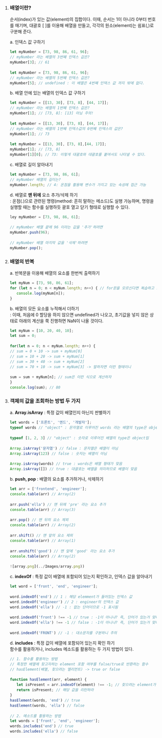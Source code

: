 1. ### **배열이란?** <p>
   순서(index)가 있는 값(element)의 집합이다. 이때, 순서는 1이 아니라 0부터 번호를 매기며, 대괄호 [ ]를 이용해 배열을 만들고, 각각의 원소(element)는 쉼표(,)로 구분해 준다.

    a. 인덱스 값 구하기
        
     ```javascript
     let myNumber = [73, 98, 86, 61, 96];
     // myNumber 라는 배열의 3번째 인덱스 값은?
     myNumber[3]; // 61
     
     let myNumber = [73, 98, 86, 61, 96];
     // myNumber 라는 배열의 5번째 인덱스 값은?
     myNumber[5]; // undefined : 이 배열은 4번째 인덱스 값 까지 밖에 없다.
     ```
        
    b. 배열 안에 있는 배열의 인덱스 값 구하기
        
     ```javascript
     let myNumber = [[13, 30], [73, 8], [44, 17]];
     // myNumber 라는 배열의 1번째 인덱스 값은?
     myNumber[1]; // [73, 8]: [13] 아님 주의!
     
     let myNumber = [[13, 30], [73, 8], [44, 17]];
     // myNumber 라는 배열의 1번째 인덱스값의 0번째 인덱스의 값은?
     myNumber[1]; // 73
     
     let myNumber = [[13, 30], [73, 8],[44, 17]]; 
     myNumber[1]; // [73, 8]
     myNumber[1][0]; // 73: 이렇게 대괄호와 대괄호를 붙여서도 나타낼 수 있다.
     ```
        
    c. 배열로 길이 알아내기
        
     ```javascript
     let myNumber = [73, 98, 86, 61];
     // myNumber 배열의 길이는?
     myNumber.length; // 4: 온점을 활용해 변수가 가지고 있는 속성에 접근 가능
     ```
        
    d. 배열로 **맨 뒤에** 요소 추가/삭제 하기 <br/>
    : 온점(.)으로 관련된 명령(method: 흔히 말하는 메소드)도 실행 가능하며, 명령을 실행할 때는 함수를 실행하듯 괄호 열고 닫기 형태로 실행할 수 있다.
     
     ```javascript
     ley myNumber = [73, 98, 86, 61];
     
     // myNumber 배열 끝에 96 이라는 값을 '추가'하려면
     myNumber.push(96); 
     
     // myNumber 배열 마지막 값을 '삭제'하려면
     myNumber.pop();
     ```


2. ### **배열의 반복** <p>
    a. 반복문을 이용해 배열의 요소를 한번씩 출력하기
        
     ```javascript
     let myNum = [73, 98, 86, 61];
     for (let n = 0; n < myNum.length; n++) { // for문을 모르신다면 복습하고 오시라..
     	console.log(myNum[n]);
     }
     ```
        
    b. 배열의 모든 요소를 누적해서 더하기 <br/>
    : 이때, 처음에 0 할당을 하지 않으면 undefined가 나오고, 초기값을 넣지 않은 상태로 아래의 계산을 쭉 진행하면 NaN이 나올 것이다.
        
     ```javascript
     let myNum = [10, 20, 40, 10];
     let sum = 0; 
     
     for(let n = 0; n < myNum.length; n++) {
     // sum = 0 + 10 -> sum + myNum[0]
     // sum = 10 + 20 -> sum + myNum[1]
     // sum = 30 + 40 -> sum + myNum[2]
     // sum = 70 + 10 -> sum + myNum[3] -> 말하자면 이런 형태이니
     
     sum = sum + myNum[n]; // sum은 이런 식으로 계산하자
     }
     console.log(sum); // 80
     ```
   

3. ### **객체의 값을 조회하는 방법 두 가지** <p>

    a. **Array.isArray** : 특정 값이 배열인지 아닌지 판별하기
        
     ```javascript
     let words = ['프론트', '엔드', '개발자'];
     typeof words // "object" : 문자열로 이루어진 words 라는 배열의 type은 object임
     
     typeof [1, 2, 3] // "object" : 숫자로 이루어진 배열의 type은 object임
     
     Array.isArray('문자열') // false : 문자열은 배열이 아님
     Array.isArray(123) // false : 숫자는 배열이 아님
     
     Array.isArray(words) // true : words은 배열 형태가 맞음
     Array.isArray([]) // true : 대괄호는 배열을 의미하므로 배열이 맞음
     ```
        
    b. **push, pop** : 배열의 요소를 추가하거나, 삭제하기
        
     ```javascript
     let arr = ['frontend', 'engineer'];
     console.table(arr) // Array(2)
     
     arr.push('ella') // 맨 뒤에 'pre' 라는 요소 추가
     console.table(arr) // Array(3)
     
     arr.pop() // 맨 뒤의 요소 제외
     console.table(arr) // Array(2)
     
     arr.shift() // 맨 앞의 요소 제외
     console.table(arr) // Array(1)
     
     arr.unshift('good') // 맨 앞에 'good' 라는 요소 추가
     console.table(arr) // Array(2)
     
     ![array.png](../Images/array.png))
     ```
        
    c. **indexOf** : 특정 값이 배열에 포함되어 있는지 확인하고, 인덱스 값을 알아내기
        
     ```javascript
     let word = ['front', 'end', 'engineer'];
     
     word.indexOf('end') // 1 : 해당 elemment가 들어있는 인덱스 값
     word.indexOf('engineer') // 2 : engineer의 인덱스 값
     word.indexOf('ella') // -1 : 없는 단어이므로 -1 표시됨
     
     word.indexOf('front') !== -1 // true : -1이 아니냐? 즉, 단어가 있는거 맞냐? -> 있다(true)
     word.indexOf('ella') !== -1 // false : -1이 아니냐? 즉, 단어가 있는거 맞냐? -> 없다(false)
     
     word.indexOf('FRONT') // -1 : 대소문자를 구분하니 주의
     ```
        
    d. **includes** : 특정 값이 배열에 포함되어 있는지 확인 하기 <br/>
        함수를 활용하거나, includes 메소드를 활용하는 두 가지 방법이 있다.
        
     ```javascript
     // 1. 함수를 활용하는 방법
     // 특정한 배열에 찾고자하는 element 포함 여부를 false/true로 반환하는 함수
     // hasElement(배열, 찾으려는 엘리먼트) -> true or false
     
     function hasElement(arr, element) {
     	let isPresent = arr.indexOf(element) !== -1; // 찾으려는 element가 있다면 (= 없지 않다면)
     	return isPresent; // 해당 값을 리턴하라
     }
     hasElement(words, 'end') // true
     hasElement(words, 'ella') // false
        
     // 2. 메소드를 활용하는 방법
     let words = ['front', 'end', 'engineer'];
     words.includes('end') // true
     words.includes('ella') // false
     ```
